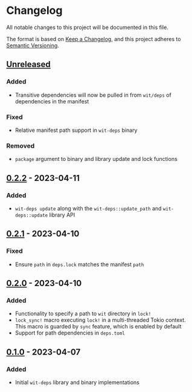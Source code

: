 # Changelog

All notable changes to this project will be documented in this file.

The format is based on [Keep a Changelog](https://keepachangelog.com/en/1.0.0/),
and this project adheres to [Semantic Versioning](https://semver.org/spec/v2.0.0.html).

## [Unreleased]

### Added

- Transitive dependencies will now be pulled in from `wit/deps` of dependencies in the manifest

### Fixed

- Relative manifest path support in `wit-deps` binary

### Removed

- `package` argument to binary and library update and lock functions

## [0.2.2] - 2023-04-11

### Added

- `wit-deps update` along with the `wit-deps::update_path` and `wit-deps::update` library API

## [0.2.1] - 2023-04-10

### Fixed

- Ensure `path` in `deps.lock` matches the manifest `path`

## [0.2.0] - 2023-04-10

### Added

- Functionality to specify a path to `wit` directory in `lock!`
- `lock_sync!` macro executing `lock!` in a multi-threaded Tokio context. This macro is guarded by `sync` feature, which is enabled by default
- Support for path dependencies in `deps.toml`

## [0.1.0] - 2023-04-07

### Added

- Initial `wit-deps` library and binary implementations

[unreleased]: https://github.com/bytecodealliance/wit-deps/compare/v0.2.2...HEAD
[0.2.2]: https://github.com/bytecodealliance/wit-deps/releases/tag/v0.2.2
[0.2.1]: https://github.com/bytecodealliance/wit-deps/releases/tag/v0.2.1
[0.2.0]: https://github.com/bytecodealliance/wit-deps/releases/tag/v0.2.0
[0.1.0]: https://github.com/bytecodealliance/wit-deps/releases/tag/v0.1.0
